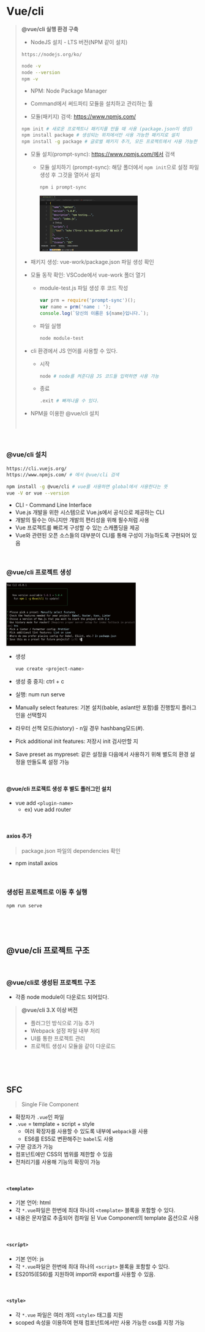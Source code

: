 # Vue/cli

>**@vue/cli 실행 환경 구축**
>
>* NodeJS 설치 - LTS 버전(NPM 같이 설치)
>
>  ```
>  https://nodejs.org/ko/
>  ```
>
>  ```bash
>  node -v
>  node --version
>  npm -v
>  ```
>
>* NPM: Node Package Manager
>
>  * Command에서 써드파티 모듈을 설치하고 관리하는 툴
>  * 모듈(패키지) 검색: https://www.npmjs.com/
>
>  ```bash
>  npm init # 새로운 프로젝트나 패키지를 만들 때 사용 (package.json이 생성)
>  npm install package # 생성되는 위치에서만 사용 가능한 패키지로 설치
>  npm install -g package # 글로벌 패키지 추가, 모든 프로젝트에서 사용 가능한 패키지로 설치
>  ```
>
>  * 모듈 설치(prompt-sync): https://www.npmjs.com/에서 검색
>
>    * 모듈 설치하기 (prompt-sync): 해당 폴더에서 `npm init`으로 설정 파일 생성 후 그것을 열어서 설치
>
>      ```bash
>      npm i prompt-sync
>      ```
>
>      <img src="vue_cli.assets/image-20220512093851370.png" alt="image-20220512093851370" style="zoom: 25%;" />
>
>  * 패키지 생성: vue-work/package.json 파일 생성 확인
>
>  * 모듈 동작 확인: VSCode에서 vue-work 폴더 열기
>
>    * module-test.js 파일 생성 후 코드 작성
>
>      ```js
>      var prm = require('prompt-sync')();
>      var name = prm('name : ');
>      console.log(`당신의 이름은 ${name}입니다.`);
>      ```
>
>    * 파일 실행
>
>      ```bash
>      node module-test
>      ```
>
>  * cli 환경에서 JS 언어를 사용할 수 있다.
>
>    * 시작
>
>      ```bash
>      node # node를 켜준다음 JS 코드들 입력하면 사용 가능
>      ```
>
>    * 종료
>
>      ```bash
>      .exit # 빠져나올 수 있다.
>      ```
>
>* NPM을 이용한 @vue/cli 설치
>
>  ​               



​                       

### @vue/cli 설치

```bash
https://cli.vuejs.org/
https://www.npmjs.com/ # 에서 @vue/cli 검색
```

```bash
npm install -g @vue/cli # vue를 사용하면 global에서 사용한다는 뜻
vue -V or vue --version
```

* CLI - Command Line Interface
* Vue.js 개발을 위한 시스템으로 Vue.js에서 공식으로 제공하는 CLI
* 개발의 필수는 아니지만 개발의 편리성을 위해 필수처럼 사용
* Vue 프로젝트를 빠르게 구성할 수 있는 스캐폴딩을 제공
* Vue와 관련된 오픈 소스들의 대부분이 CLI를 통해 구성이 가능하도록 구현되어 있음

​                   

### @vue/cli 프로젝트 생성

<img src="vue_cli.assets/image-20220512104912914.png" alt="image-20220512104912914" style="zoom: 33%;" />

* 생성

  ```bash
  vue create <project-name>
  ```

* 생성 중 중지: ctrl + c

* 실행: num run serve

* Manually select features: 기본 설치(bable, aslant만 포함)를 진행할지 플러그인을 선택할지

* 라우터 선책 모드(history) - n일 경우 hashbang모드(#).

* Pick additional init features: 저장시 init 검사만할 지

* Save preset as mypreset: 같은 설정을 다음에서 사용하기 위해 별도의 환경 설정을 만들도록 설정 가능

​                  

#### @vue/cli 프로젝트 생성 후 별도 플러그인 설치

* vue add `<plugin-name>`
  * ex) vue add router

​                

#### axios 추가

> package.json 파일의 dependencies 확인

* npm install axios

​              

### 생성된 프로젝트로 이동 후 실행

```bash
npm run serve
```

​                 

​                      

## @vue/cli 프로젝트 구조

​              

### @vue/cli로 생성된 프로젝트 구조

* 각종 node module이 다운로드 되어있다.

>**@vue/cli 3.X 이상 버전**
>
>* 플러그인 방식으로 기능 추가
>* Webpack 설정 파일 내부 처리
>* UI를 통한 프로젝트 관리
>* 프로젝트 생성시 모듈을 같이 다운로드

​                        

​                       

## SFC

> Single File Component

* 확장자가 `.vue`인 파일
* `.vue` = template + script + style
  * 여러 확장자를 사용할 수 있도록 내부에 `webpack`을 사용
  * ES6를 ES5로 변환해주는 `babel`도 사용
* 구문 강조가 가능
* 컴포넌트에만 CSS의 범위를 제한할 수 있음
* 전처리기를 사용해 기능의 확장이 가능

​              

#### `<template>`

* 기본 언어: html
* 각 `*.vue`파일은 한번에 최대 하나의 `<template>` 블록을 포함할 수 있다.
* 내용은 문자열로 추출되어 컴파일 된 Vue Component의 template 옵션으로 사용

​                    

#### `<script>`

* 기본 언어: js
* 각 `*.vue`파일은 한번에 최대 하나의 `<script>` 블록을 포함할 수 있다.
* ES2015(ES6)를 지원하여 import와 export를 사용할 수 있음.

​                  

#### `<style>`

* 각 `*.vue` 파일은 여러 개의 `<style>` 태그를 지원
* scoped 속성을 이용하여 현재 컴포넌트에서만 사용 가능한 css를 지정 가능

